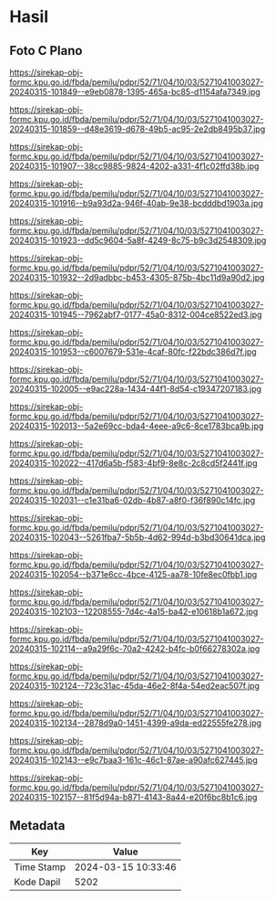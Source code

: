 # Hasil

## Foto C Plano

https://sirekap-obj-formc.kpu.go.id/fbda/pemilu/pdpr/52/71/04/10/03/5271041003027-20240315-101849--e9eb0878-1395-465a-bc85-d1154afa7349.jpg

https://sirekap-obj-formc.kpu.go.id/fbda/pemilu/pdpr/52/71/04/10/03/5271041003027-20240315-101859--d48e3619-d678-49b5-ac95-2e2db8495b37.jpg

https://sirekap-obj-formc.kpu.go.id/fbda/pemilu/pdpr/52/71/04/10/03/5271041003027-20240315-101907--38cc9885-9824-4202-a331-4f1c02ffd38b.jpg

https://sirekap-obj-formc.kpu.go.id/fbda/pemilu/pdpr/52/71/04/10/03/5271041003027-20240315-101916--b9a93d2a-946f-40ab-9e38-bcdddbd1903a.jpg

https://sirekap-obj-formc.kpu.go.id/fbda/pemilu/pdpr/52/71/04/10/03/5271041003027-20240315-101923--dd5c9604-5a8f-4249-8c75-b9c3d2548309.jpg

https://sirekap-obj-formc.kpu.go.id/fbda/pemilu/pdpr/52/71/04/10/03/5271041003027-20240315-101932--2d9adbbc-b453-4305-875b-4bc11d9a90d2.jpg

https://sirekap-obj-formc.kpu.go.id/fbda/pemilu/pdpr/52/71/04/10/03/5271041003027-20240315-101945--7962abf7-0177-45a0-8312-004ce8522ed3.jpg

https://sirekap-obj-formc.kpu.go.id/fbda/pemilu/pdpr/52/71/04/10/03/5271041003027-20240315-101953--c6007679-531e-4caf-80fc-f22bdc386d7f.jpg

https://sirekap-obj-formc.kpu.go.id/fbda/pemilu/pdpr/52/71/04/10/03/5271041003027-20240315-102005--e9ac228a-1434-44f1-8d54-c19347207183.jpg

https://sirekap-obj-formc.kpu.go.id/fbda/pemilu/pdpr/52/71/04/10/03/5271041003027-20240315-102013--5a2e69cc-bda4-4eee-a9c6-8ce1783bca9b.jpg

https://sirekap-obj-formc.kpu.go.id/fbda/pemilu/pdpr/52/71/04/10/03/5271041003027-20240315-102022--417d6a5b-f583-4bf9-8e8c-2c8cd5f2441f.jpg

https://sirekap-obj-formc.kpu.go.id/fbda/pemilu/pdpr/52/71/04/10/03/5271041003027-20240315-102031--c1e31ba6-02db-4b87-a8f0-f36f890c14fc.jpg

https://sirekap-obj-formc.kpu.go.id/fbda/pemilu/pdpr/52/71/04/10/03/5271041003027-20240315-102043--5261fba7-5b5b-4d62-994d-b3bd30641dca.jpg

https://sirekap-obj-formc.kpu.go.id/fbda/pemilu/pdpr/52/71/04/10/03/5271041003027-20240315-102054--b371e6cc-4bce-4125-aa78-10fe8ec0fbb1.jpg

https://sirekap-obj-formc.kpu.go.id/fbda/pemilu/pdpr/52/71/04/10/03/5271041003027-20240315-102103--12208555-7d4c-4a15-ba42-e10618b1a672.jpg

https://sirekap-obj-formc.kpu.go.id/fbda/pemilu/pdpr/52/71/04/10/03/5271041003027-20240315-102114--a9a29f6c-70a2-4242-b4fc-b0f66278302a.jpg

https://sirekap-obj-formc.kpu.go.id/fbda/pemilu/pdpr/52/71/04/10/03/5271041003027-20240315-102124--723c31ac-45da-46e2-8f4a-54ed2eac507f.jpg

https://sirekap-obj-formc.kpu.go.id/fbda/pemilu/pdpr/52/71/04/10/03/5271041003027-20240315-102134--2878d9a0-1451-4399-a9da-ed22555fe278.jpg

https://sirekap-obj-formc.kpu.go.id/fbda/pemilu/pdpr/52/71/04/10/03/5271041003027-20240315-102143--e9c7baa3-161c-46c1-87ae-a90afc627445.jpg

https://sirekap-obj-formc.kpu.go.id/fbda/pemilu/pdpr/52/71/04/10/03/5271041003027-20240315-102157--81f5d94a-b871-4143-8a44-e20f6bc8b1c6.jpg


## Metadata

| Key        | Value               |
| ---------- | ------------------- |
| Time Stamp | 2024-03-15 10:33:46 |
| Kode Dapil | 5202                |



